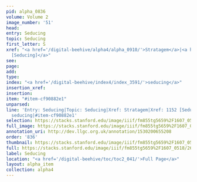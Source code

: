 ```yaml
---
pid: alpha_0836
volume: Volume 2
image_number: '51'
head: 
entry: Seducing
topic: Seducing
first_letter: S
xref: "<a href='/digital-beehive/alpha4/alpha_0910/'>Stratagem</a>|<a href='/digital-beehive/toc/toc2_224/'>1152
  [Seducing]</a>"
see: 
page: 
add: 
type: 
index: "<a href='/digital-beehive/index4/index_3591/'>seducing</a>"
insertion_xref: 
insertion: 
item: "#item-cf90882e1"
unparsed: 
line: 'Entry: Seducing|Topic: Seducing|Xref: Stratagem|Xref: 1152 [Seducing]|Index:
  seducing|#item-cf90882e1'
selection: https://stacks.stanford.edu/image/iiif/fm855tg5659%2F1607_0518/261,732,3104,356/full/0/default.jpg
full_image: https://stacks.stanford.edu/image/iiif/fm855tg5659%2F1607_0518/full/full/0/default.jpg
annotation_uri: http://dev.llgc.org.uk/annotation/1530200655208
order: '836'
thumbnail: https://stacks.stanford.edu/image/iiif/fm855tg5659%2F1607_0518/261,732,600,180/250,/0/default.jpg
full: https://stacks.stanford.edu/image/iiif/fm855tg5659%2F1607_0518/261,732,3104,356/full/0/default.jpg
label: Seducing
location: "<a href='/digital-beehive/toc/toc2_041/'>Full Page</a>"
layout: alpha_item
collection: alpha4
---
```

